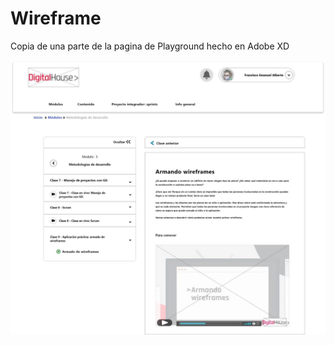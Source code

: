 # Wireframe
Copia de una parte de la pagina de Playground hecho en Adobe XD

![WIREFRAME](wireframe.jpg)
